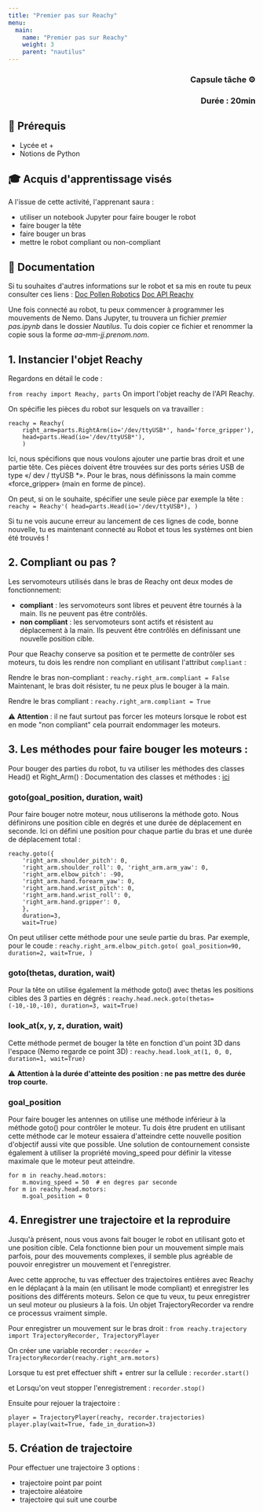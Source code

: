 ```yaml
---
title: "Premier pas sur Reachy"
menu:
  main:
    name: "Premier pas sur Reachy"
    weight: 3
    parent: "nautilus"
---
```


### **<p style="text-align: right;">Capsule tâche ⚙️</p>** 
### <p style="text-align: right;">Durée : 20min</p>

## 🎒 Prérequis

- Lycée et +
- Notions de Python

## 🎓 Acquis d'apprentissage visés 
A l'issue de cette activité, l'apprenant saura : 
* utiliser un notebook Jupyter pour faire bouger le robot 
* faire bouger la tête 
* faire bouger un bras  
* mettre le robot compliant ou non-compliant


## 📗 Documentation

Si tu souhaites d'autres informations sur le robot et sa mis en route tu peux consulter ces liens :
[Doc Pollen Robotics](https://pollen-robotics.github.io/reachy-2019-docs/docs/program-your-robot/)
[Doc API Reachy](https://pollen-robotics.github.io/reachy-2019/index.html)


Une fois connecté au robot, tu peux commencer à programmer les mouvements de Nemo. 
Dans Jupyter, tu trouvera un fichier *premier pas.ipynb* dans le dossier *Nautilus*. Tu dois copier ce fichier et renommer la copie sous la forme *aa-mm-jj.prenom.nom*. 

## 1. Instancier l'objet Reachy 

Regardons en détail le code :

`from reachy import Reachy, parts`
On import l'objet reachy de l'API Reachy. 

On spécifie les pièces du robot sur lesquels on va travailler :
```
reachy = Reachy( 
    right_arm=parts.RightArm(io='/dev/ttyUSB*', hand='force_gripper'),
    head=parts.Head(io='/dev/ttyUSB*'), 
    )
```
Ici, nous spécifions que nous voulons ajouter une partie bras droit et une partie tête. Ces pièces doivent être trouvées sur des ports séries USB de type «/ dev / ttyUSB \*». 
Pour le bras, nous définissons la main comme «force_gripper» (main en forme de pince).

On peut, si on le souhaite, spécifier une seule pièce par exemple la tête :
`reachy = Reachy'( head=parts.Head(io='/dev/ttyUSB*), )`

Si tu ne vois aucune erreur au lancement de ces lignes de code, bonne nouvelle, tu es maintenant connecté au Robot et tous les systèmes ont bien été trouvés !

## 2. Compliant ou pas ?

Les servomoteurs utilisés dans le bras de Reachy ont deux modes de fonctionnement:

- **compliant** : les servomoteurs sont libres et peuvent être tournés à la main. Ils ne peuvent pas être contrôlés.
- **non compliant** : les servomoteurs sont actifs et résistent au déplacement à la main. Ils peuvent être contrôlés en définissant une nouvelle position cible.

Pour que Reachy conserve sa position et te permette de contrôler ses moteurs, tu dois les rendre non compliant en utilisant l'attribut `compliant` : 

Rendre le bras non-compliant : 
`reachy.right_arm.compliant = False`
Maintenant, le bras doit résister, tu ne peux plus le bouger à la main.

Rendre le bras compliant : 
`reachy.right_arm.compliant = True`

⚠️ **Attention** : il ne faut surtout pas forcer les moteurs lorsque le robot est en mode "non compliant" cela pourrait endommager les moteurs. 


## 3. Les méthodes pour faire bouger les moteurs :

Pour bouger des parties du robot, tu va utiliser les méthodes des classes Head() et Right_Arm() :
Documentation des classes et méthodes : [ici](https://pollen-robotics.github.io/reachy-2019/autoapi/reachy/index.html#)

### goto(goal_position, duration, wait)

Pour faire bouger notre moteur, nous utiliserons la méthode goto. Nous définirons une position cible en degrés et une durée de déplacement en seconde.
Ici on défini une position pour chaque partie du bras et une durée de déplacement total :

```
reachy.goto({ 
    'right_arm.shoulder_pitch': 0, 
    'right_arm.shoulder_roll': 0, 'right_arm.arm_yaw': 0, 
    'right_arm.elbow_pitch': -90, 
    'right_arm.hand.forearm_yaw': 0, 
    'right_arm.hand.wrist_pitch': 0, 
    'right_arm.hand.wrist_roll': 0, 
    'right_arm.hand.gripper': 0, 
    }, 
    duration=3, 
    wait=True)
```

On peut utiliser cette méthode pour une seule partie du bras. Par exemple, pour le coude :
`reachy.right_arm.elbow_pitch.goto( goal_position=90, duration=2, wait=True, )`

### goto(thetas, duration, wait)

Pour la tête on utilise également la méthode goto() avec thetas les positions cibles des 3 parties en dégrés :
`reachy.head.neck.goto(thetas=(-10,-10,-10), duration=3, wait=True)`

### look_at(x, y, z, duration, wait)

Cette méthode permet de bouger la tête en fonction d'un point 3D dans l'espace (Nemo regarde ce point 3D) :
`reachy.head.look_at(1, 0, 0, duration=1, wait=True)`

⚠️ **Attention à la durée d'atteinte des position : ne pas mettre des durée trop courte.**

### goal_position

Pour faire bouger les antennes on utilise une méthode inférieur à la méthode goto() pour contrôler le moteur. Tu dois être prudent en utilisant cette méthode car le moteur essaiera d'atteindre cette nouvelle position d'objectif aussi vite que possible. Une solution de contournement consiste également à utiliser la propriété moving_speed pour définir la vitesse maximale que le moteur peut atteindre.

```
for m in reachy.head.motors:
    m.moving_speed = 50  # en degres par seconde
for m in reachy.head.motors:
    m.goal_position = 0
```

## 4. Enregistrer une trajectoire et la reproduire

Jusqu'à présent, nous vous avons fait bouger le robot en utilisant goto et une position cible. Cela fonctionne bien pour un mouvement simple mais parfois, pour des mouvements complexes, il semble plus agréable de pouvoir enregistrer un mouvement et l'enregistrer.

Avec cette approche, tu vas effectuer des trajectoires entières avec Reachy en le déplaçant à la main (en utilisant le mode compliant) et enregistrer les positions des différents moteurs. Selon ce que tu veux, tu peux enregistrer un seul moteur ou plusieurs à la fois. Un objet TrajectoryRecorder va rendre ce processus vraiment simple.

Pour enregistrer un mouvement sur le bras droit :
`from reachy.trajectory import TrajectoryRecorder, TrajectoryPlayer`

On créer une variable recorder :
`recorder = TrajectoryRecorder(reachy.right_arm.motors)`

Lorsque tu est pret effectuer shift + entrer sur la cellule :
`recorder.start()`

et Lorsqu'on veut stopper l'enregistrement :
`recorder.stop()`

Ensuite pour rejouer la trajectoire :
```
player = TrajectoryPlayer(reachy, recorder.trajectories) 
player.play(wait=True, fade_in_duration=3)
```

## 5. Création de trajectoire 

Pour effectuer une trajectoire 3 options : 
* trajectoire point par point 
* trajectoire aléatoire 
* trajectoire qui suit une courbe 


